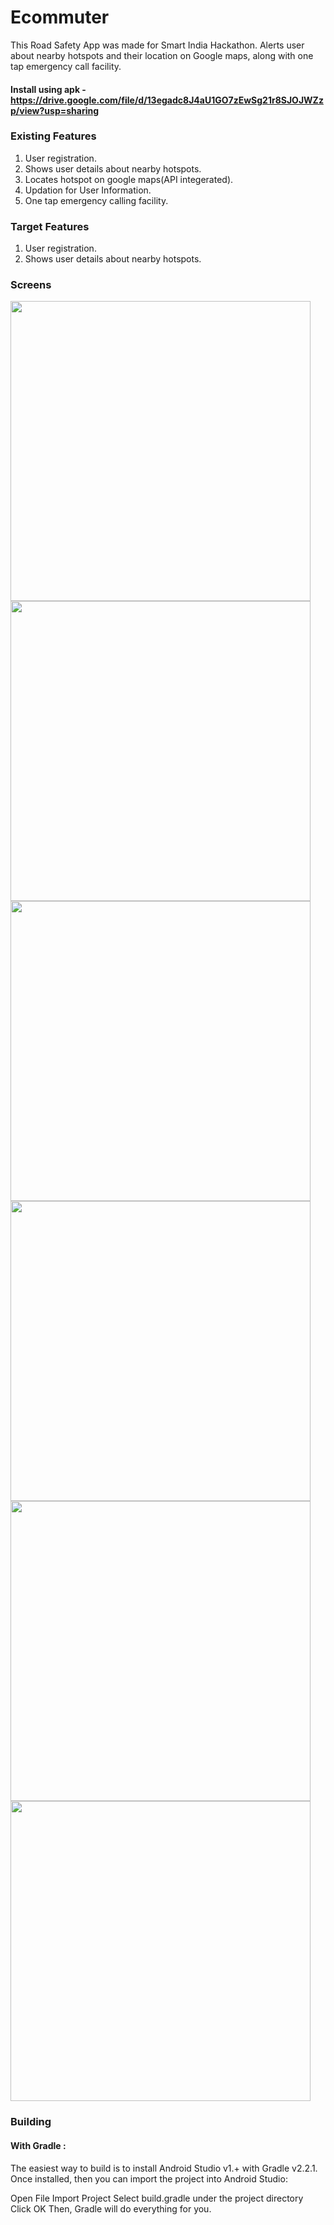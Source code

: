 # Ecommuter
This Road Safety App was made for Smart India Hackathon. Alerts user about nearby hotspots and their location on Google maps, along with one tap emergency call facility.

#### Install using apk - https://drive.google.com/file/d/13egadc8J4aU1GO7zEwSg21r8SJOJWZzp/view?usp=sharing

### Existing Features

1. User registration.
2. Shows user details about nearby hotspots.
3. Locates hotspot on google maps(API integerated).
4. Updation for User Information.
5. One tap emergency calling facility.


### Target Features

1. User registration.
2. Shows user details about nearby hotspots.

### Screens 
<img src="https://user-images.githubusercontent.com/49815429/94974076-1476e180-052b-11eb-9654-2d1d9ceebc03.jpeg" height="480">
<img src="https://user-images.githubusercontent.com/49815429/94974077-1476e180-052b-11eb-9353-8ddf6b886f8c.jpeg" height="480">
<img src="https://user-images.githubusercontent.com/49815429/94974071-117bf100-052b-11eb-95aa-a1dff594237c.jpeg" height="480">
<img src="https://user-images.githubusercontent.com/49815429/94974075-13de4b00-052b-11eb-94ff-76ec58cb7eb0.jpeg" height="480">
<img src="https://user-images.githubusercontent.com/49815429/94974074-1345b480-052b-11eb-8b33-293539c0a91e.jpeg" height="480">
<img src="https://user-images.githubusercontent.com/49815429/94974083-18a2ff00-052b-11eb-8d95-4deef29578e0.jpeg" height="480">


### Building

#### With Gradle :

The easiest way to build is to install Android Studio v1.+ with Gradle v2.2.1. Once installed, then you can import the project into Android Studio:

Open File
Import Project
Select build.gradle under the project directory
Click OK
Then, Gradle will do everything for you.


